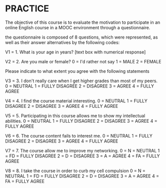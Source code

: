 # PRACTICE

The objective of this course is to evaluate the motivation to participate in an online English course in a MOOC environment through a questionnaire.

the questionnaire is composed of 8 questions, which were represented, as well as their answer alternatives by the following codes:

V1 = 1. What is your age in years? 
[text box with numerical response]

V2 = 2. Are you male or female?
0 = I'd rather not say
1 = MALE
2 = FEMALE

Please indicate to what extent you agree with the following statements

V3 = 3. I don't really care when I get higher grades than most of my peers.
0 = NEUTRAL
1 = FULLY DISAGREE
2 = DISAGREE
3 = AGREE
4 = FULLY AGREE

V4 = 4. I find the course material interesting.
0 = NEUTRAL
1 = FULLY DISAGREE
2 = DISAGREE
3 = AGREE
4 = FULLY AGREE

V5 = 5. Participating in this course allows me to show my intellectual abilities.
0 = NEUTRAL
1 = FULLY DISAGREE
2 = DISAGREE
3 = AGREE
4 = FULLY AGREE

V6 = 6. The course content fails to interest me.
0 = NEUTRAL
1 = FULLY DISAGREE
2 = DISAGREE
3 = AGREE
4 = FULLY AGREE

V7 = 7. The course allow me to improve my networking.
0 = N = NEUTRAL
1 = FD = FULLY DISAGREE
2 = D = DISAGREE
3 = A = AGREE
4 = FA = FULLY AGREE

V8 = 8.  I take the course in order to curb my cell compulsion
0 = N = NEUTRAL
1 = FD = FULLY DISAGREE
2 = D = DISAGREE
3 = A = AGREE
4 = FA = FULLY AGREE

